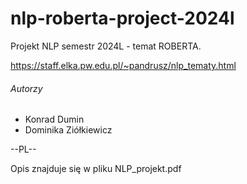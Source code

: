 # nlp-roberta-project-2024l
Projekt NLP semestr 2024L - temat ROBERTA.

https://staff.elka.pw.edu.pl/~pandrusz/nlp_tematy.html

###### Autorzy
- Konrad Dumin
- Dominika Ziółkiewicz

--PL--

Opis znajduje się w pliku NLP_projekt.pdf

